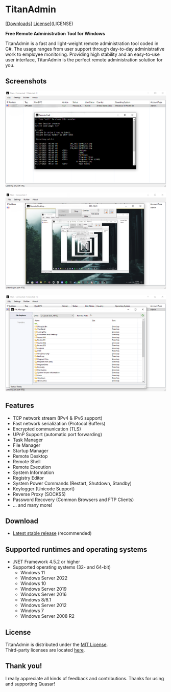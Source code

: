 # TitanAdmin
[[Downloads](https://github.com/freakfr0/TitanAdmin/releases)]
[License](https://github.com/freakfr0/TitanAdmin/blob/main/LICENSE)](LICENSE)

**Free Remote Administration Tool for Windows**

TitanAdmin is a fast and light-weight remote administration tool coded in C#. The usage ranges from user support through day-to-day administrative work to employee monitoring. Providing high stability and an easy-to-use user interface, TitanAdmin is the perfect remote administration solution for you.


## Screenshots

![remote-shell](Images/remote-shell.png)

![remote-desktop](Images/remote-desktop.png)

![remote-files](Images/remote-files.png)

## Features
* TCP network stream (IPv4 & IPv6 support)
* Fast network serialization (Protocol Buffers)
* Encrypted communication (TLS)
* UPnP Support (automatic port forwarding)
* Task Manager
* File Manager
* Startup Manager
* Remote Desktop
* Remote Shell
* Remote Execution
* System Information
* Registry Editor
* System Power Commands (Restart, Shutdown, Standby)
* Keylogger (Unicode Support)
* Reverse Proxy (SOCKS5)
* Password Recovery (Common Browsers and FTP Clients)
* ... and many more!

## Download
* [Latest stable release](https://github.com/freakfr0/TitanAdmin/releases) (recommended)

## Supported runtimes and operating systems
* .NET Framework 4.5.2 or higher
* Supported operating systems (32- and 64-bit)
  * Windows 11
  * Windows Server 2022
  * Windows 10
  * Windows Server 2019
  * Windows Server 2016
  * Windows 8/8.1
  * Windows Server 2012
  * Windows 7
  * Windows Server 2008 R2

## License
TitanAdmin is distributed under the [MIT License](LICENSE).  
Third-party licenses are located [here](Licenses).

## Thank you!
I really appreciate all kinds of feedback and contributions. Thanks for using and supporting Quasar!
